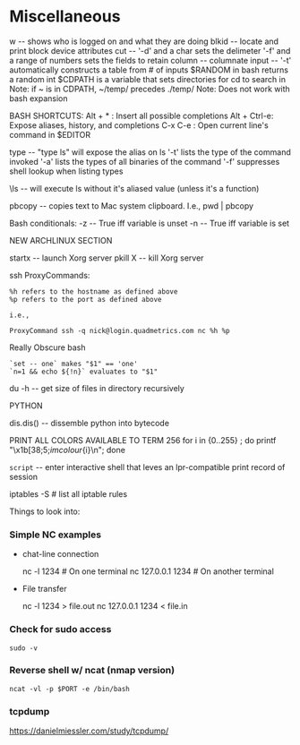 # Miscellaneous

w -- shows who is logged on and what they are doing
blkid -- locate and print block device attributes
cut --  '-d' and a char sets the delimeter
        '-f' and a range of numbers sets the fields to retain
column -- columnate input
        -- '-t' automatically constructs a table from # of inputs
$RANDOM in bash returns a random int
$CDPATH is a variable that sets directories for cd to search in
        Note: if ~ is in CDPATH, ~/temp/ precedes ./temp/
        Note: Does not work with bash expansion

BASH SHORTCUTS:
    Alt + *     :   Insert all possible completions
    Alt + Ctrl-e:   Expose aliases, history, and completions
    C-x C-e     :   Open current line's command in $EDITOR

type -- "type ls" will expose the alias on ls
        '-t' lists the type of the command invoked
        '-a' lists the types of all binaries of the command
        '-f' suppresses shell lookup when listing types

\ls -- will execute ls without it's aliased value (unless it's a function)

pbcopy -- copies text to Mac system clipboard. I.e., pwd | pbcopy

Bash conditionals:
    -z -- True iff variable is unset
    -n -- True iff variable is set

NEW ARCHLINUX SECTION

startx -- launch Xorg server
pkill X -- kill Xorg server

ssh ProxyCommands:

    %h refers to the hostname as defined above
    %p refers to the port as defined above

    i.e.,

    ProxyCommand ssh -q nick@login.quadmetrics.com nc %h %p

Really Obscure bash

    `set -- one` makes "$1" == 'one'
    `n=1 && echo ${!n}` evaluates to "$1"

du -h <dirname> -- get size of files in directory recursively

PYTHON

dis.dis(<some python>) -- dissemble python into bytecode

PRINT ALL COLORS AVAILABLE TO TERM 256
for i in {0..255} ; do     printf "\x1b[38;5;${i}mcolour${i}\n"; done

`script` -- enter interactive shell that leves an lpr-compatible print record of session

iptables -S # list all iptable rules

Things to look into:

### Simple NC examples

* chat-line connection

    nc -l 1234              # On one terminal
    nc 127.0.0.1 1234       # On another terminal

* File transfer

    nc -l 1234 > file.out
    nc 127.0.0.1 1234 < file.in

### Check for sudo access
    sudo -v

### Reverse shell w/ ncat (nmap version)
    ncat -vl -p $PORT -e /bin/bash

### tcpdump

https://danielmiessler.com/study/tcpdump/



